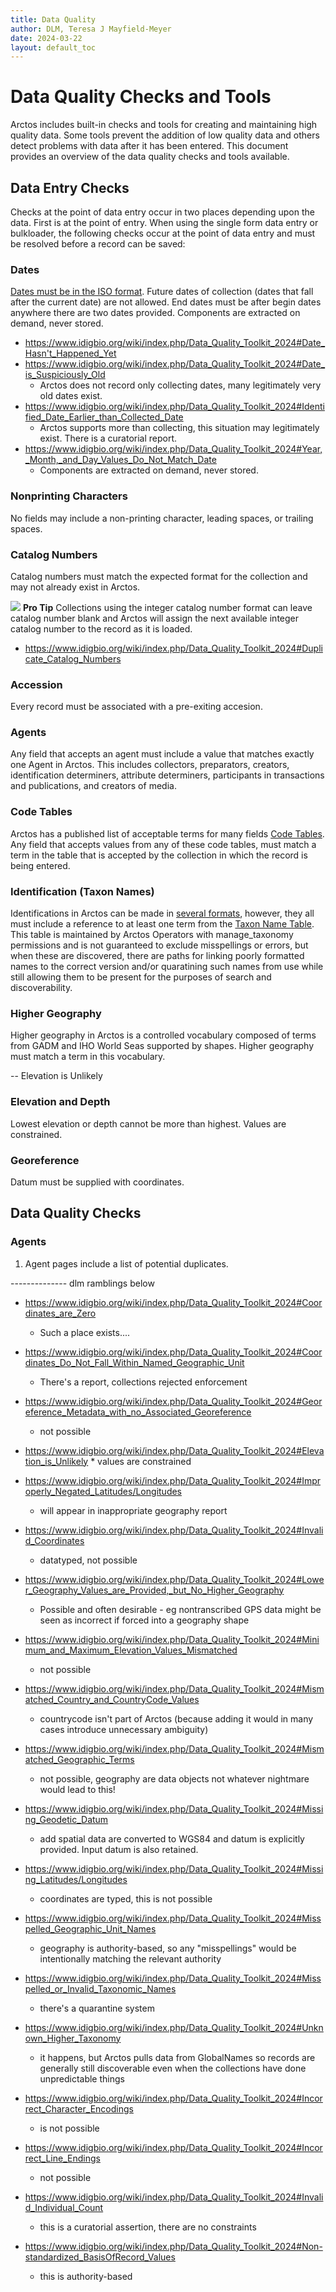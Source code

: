 ```yaml
---
title: Data Quality
author: DLM, Teresa J Mayfield-Meyer
date: 2024-03-22
layout: default_toc
---
```


# Data Quality Checks and Tools

Arctos includes built-in checks and tools for creating and maintaining high quality data. Some tools prevent the addition of low quality data and others detect problems with data after it has been entered. This document provides an overview of the data quality checks and tools available.

## Data Entry Checks

Checks at the point of data entry occur in two places depending upon the data. First is at the point of entry. When using the single form data entry or bulkloader, the following checks occur at the point of data entry and must be resolved before a record can be saved:

### Dates
[Dates must be in the ISO format](https://handbook.arctosdb.org/documentation/dates.html). Future dates of collection (dates  that fall after the current date) are not allowed. End dates must be after begin dates anywhere there are two dates provided. Components are extracted on demand, never stored.

* https://www.idigbio.org/wiki/index.php/Data_Quality_Toolkit_2024#Date_Hasn't_Happened_Yet
* https://www.idigbio.org/wiki/index.php/Data_Quality_Toolkit_2024#Date_is_Suspiciously_Old
    *  Arctos does not record only collecting dates, many legitimately very old dates exist.
* https://www.idigbio.org/wiki/index.php/Data_Quality_Toolkit_2024#Identified_Date_Earlier_than_Collected_Date
    *   Arctos supports more than collecting, this situation may legitimately exist. There is a curatorial report.
* https://www.idigbio.org/wiki/index.php/Data_Quality_Toolkit_2024#Year,_Month,_and_Day_Values_Do_Not_Match_Date
   *   Components are extracted on demand, never stored.
 
   
### Nonprinting Characters
No fields may include a non-printing character, leading spaces, or trailing spaces.

### Catalog Numbers
Catalog numbers must match the expected format for the collection and may not already exist in Arctos.

![](https://raw.Githubusercontent.com/ArctosDB/documentation-wiki/gh-pages/tutorial_images/Bear%20Pro.jpg) **Pro Tip**
Collections using the integer catalog number format can leave catalog number blank and Arctos will assign the next available integer catalog number to the record as it is loaded.

* https://www.idigbio.org/wiki/index.php/Data_Quality_Toolkit_2024#Duplicate_Catalog_Numbers

### Accession
Every record must be associated with a pre-exiting accesion. 

### Agents
Any field that accepts an agent must include a value that matches exactly one Agent in Arctos. This includes collectors, preparators, creators, identification determiners, attribute determiners, participants in transactions and publications, and creators of media.

### Code Tables
Arctos has a published list of acceptable terms for many fields [Code Tables](https://arctos.database.museum/info/ctDocumentation.cfm). Any field that accepts values from any of these code tables, must match a term in the table that is accepted by the collection in which the record is being entered.

### Identification (Taxon Names)
Identifications in Arctos can be made in [several formats](https://arctos.database.museum/info/ctDocumentation.cfm?table=cttaxa_formula), however, they all must include a reference to at least one term from the [Taxon Name Table](https://arctos.database.museum/taxonomy.cfm). This table is maintained by Arctos Operators with manage_taxonomy permissions and is not guaranteed to exclude misspellings or errors, but when these are discovered, there are paths for linking poorly formatted names to the correct version and/or quaratining such names from use while still allowing them to be present for the purposes of search and discoverability.

### Higher Geography
Higher geography in Arctos is a controlled vocabulary composed of terms from GADM and IHO World Seas supported by shapes. Higher geography must match a term in this vocabulary.


-- Elevation is Unlikely

### Elevation and Depth
Lowest elevation or depth cannot be more than highest. Values are constrained.

### Georeference
Datum must be supplied with coordinates.

## Data Quality Checks

### Agents
1. Agent pages include a list of potential duplicates.





-------------- dlm ramblings below

* https://www.idigbio.org/wiki/index.php/Data_Quality_Toolkit_2024#Coordinates_are_Zero
    * Such a place exists....
* https://www.idigbio.org/wiki/index.php/Data_Quality_Toolkit_2024#Coordinates_Do_Not_Fall_Within_Named_Geographic_Unit
    * There's a report, collections rejected enforcement
* https://www.idigbio.org/wiki/index.php/Data_Quality_Toolkit_2024#Georeference_Metadata_with_no_Associated_Georeference
   * not possible
* https://www.idigbio.org/wiki/index.php/Data_Quality_Toolkit_2024#Elevation_is_Unlikely
      * values are constrained

* https://www.idigbio.org/wiki/index.php/Data_Quality_Toolkit_2024#Improperly_Negated_Latitudes/Longitudes
    * will appear in inappropriate geography report
* https://www.idigbio.org/wiki/index.php/Data_Quality_Toolkit_2024#Invalid_Coordinates
    * datatyped, not possible
* https://www.idigbio.org/wiki/index.php/Data_Quality_Toolkit_2024#Lower_Geography_Values_are_Provided,_but_No_Higher_Geography
    * Possible and often desirable - eg nontranscribed GPS data might be seen as incorrect if forced into a geography shape
* https://www.idigbio.org/wiki/index.php/Data_Quality_Toolkit_2024#Minimum_and_Maximum_Elevation_Values_Mismatched
    * not possible
* https://www.idigbio.org/wiki/index.php/Data_Quality_Toolkit_2024#Mismatched_Country_and_CountryCode_Values
    * countrycode isn't part of Arctos (because adding it would in many cases introduce unnecessary ambiguity)
* https://www.idigbio.org/wiki/index.php/Data_Quality_Toolkit_2024#Mismatched_Geographic_Terms
    * not possible, geography are data objects not whatever nightmare would lead to this!
* https://www.idigbio.org/wiki/index.php/Data_Quality_Toolkit_2024#Missing_Geodetic_Datum
    * add spatial data are converted to WGS84 and datum is explicitly provided. Input datum is also retained.
* https://www.idigbio.org/wiki/index.php/Data_Quality_Toolkit_2024#Missing_Latitudes/Longitudes
    * coordinates are typed, this is not possible
* https://www.idigbio.org/wiki/index.php/Data_Quality_Toolkit_2024#Misspelled_Geographic_Unit_Names
    * geography is authority-based, so any "misspellings" would be intentionally matching the relevant authority
* https://www.idigbio.org/wiki/index.php/Data_Quality_Toolkit_2024#Misspelled_or_Invalid_Taxonomic_Names
    * there's a quarantine system
* https://www.idigbio.org/wiki/index.php/Data_Quality_Toolkit_2024#Unknown_Higher_Taxonomy
    * it happens, but Arctos pulls data from GlobalNames so records are generally still discoverable even when the collections have done unpredictable things
* https://www.idigbio.org/wiki/index.php/Data_Quality_Toolkit_2024#Incorrect_Character_Encodings
    * is not possible
* https://www.idigbio.org/wiki/index.php/Data_Quality_Toolkit_2024#Incorrect_Line_Endings
    * not possible
* https://www.idigbio.org/wiki/index.php/Data_Quality_Toolkit_2024#Invalid_Individual_Count
    * this is a curatorial assertion, there are no constraints
* https://www.idigbio.org/wiki/index.php/Data_Quality_Toolkit_2024#Non-standardized_BasisOfRecord_Values
    * this is authority-based
